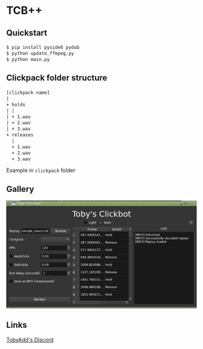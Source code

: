 # TCB++
## Quickstart
```
$ pip install pyside6 pydub
$ python update_ffmpeg.py
$ python main.py
```
## Clickpack folder structure
```
[clickpack name]
| 
+ holds
| |
| + 1.wav
| + 2.wav
| + 3.wav
+ releases
  |
  + 1.wav
  + 2.wav
  + 3.wav
```
Example in `clickpack` folder

## Gallery
![sc1](screenshot1.png)

## Links
[TobyAdd's Discord](https://discord.gg/GVR9uWf5)
